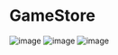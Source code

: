 # GameStore
![image](https://github.com/user-attachments/assets/1ee0b5df-4e73-4ce1-8309-dc83e0e0301c)
![image](https://github.com/user-attachments/assets/3bf469f7-3eaf-4564-a21a-99d5754102d1)
![image](https://github.com/user-attachments/assets/44cfb3da-a060-4236-9dde-3284dde146e5)


